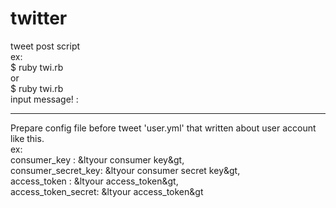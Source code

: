 # twitter<br>
tweet post script<br>
ex:<br>
  $ ruby twi.rb <tweet message><br>
or<br>
  $ ruby twi.rb <br>
  input message! :<tweet messate><br>
***
Prepare config file before tweet 'user.yml' that written about user account like this.<br>
ex:<br>
consumer_key       : &ltyour consumer key&gt, <br>
consumer_secret_key: &ltyour consumer secret key&gt,<br>
access_token       : &ltyour access_token&gt,<br>
access_token_secret: &ltyour access_token&gt<br>
